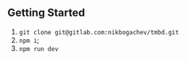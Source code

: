 
## Getting Started

1. `git clone git@gitlab.com:nikbogachev/tmbd.git` 
2. `npm i`;
3. `npm run dev`
